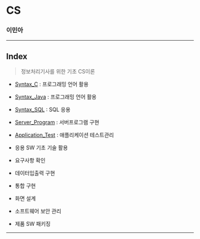 # CS

### 이민아 



---

## Index

> 정보처리기사를 위한 기초 CS이론



- [Syntax_C](https://github.com/ma0723/Min_CS/blob/master/Syntax_C.md) : 프로그래밍 언어 활용

- [Syntax_Java](https://github.com/ma0723/Min_CS/blob/master/Server_Program.md) : 프로그래밍 언어 활용

- [Syntax_SQL](https://github.com/ma0723/Min_CS/blob/master/Syntax_SQL.md) : SQL 응용

- [Server_Program](https://github.com/ma0723/Min_CS/blob/master/Server_Program.md) : 서버프로그램 구현

- [Application_Test](https://github.com/ma0723/Min_CS/blob/master/Application_Test.md) : 애플리케이션 테스트관리

- 응용 SW 기초 기술 활용

- 요구사항 확인

- 데이터입출력 구현

- 통합 구현

- 화면 설계

- 소프트웨어 보안 관리

- 제품 SW 패키징

  

---

